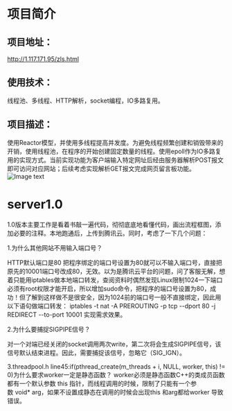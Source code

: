 # 项目简介

## 项目地址：
  http://1.117.171.95/zls.html
## 使用技术：
线程池、多线程、HTTP解析，socket编程，IO多路复用。
## 项目描述：
使用Reactor模型，并使用多线程提高并发度。为避免线程频繁创建和销毁带来的开销，使用线程池，在程序的开始创建固定数量的线程。使用epoll作为IO多路复用的实现方式。当前实现功能为客户端输入特定网址后经由服务器解析POST报文即可访问对应网站；后续考虑实现解析GET报文完成网页留言板功能。
![Image text](https://ftp.bmp.ovh/imgs/2021/07/6fb1d72408fd9950.png)

# server1.0

1.0版本主要工作是看着书敲一遍代码，彻彻底底地看懂代码，画出流程框图，添加必要的注释。本地跑通后，上传到腾讯云。同时，考虑了一下几个问题：

1.为什么其他网站不用输入端口号？

HTTP默认端口是80 把程序绑定的端口号设置为80就可以不输入端口号，直接把原先的10001端口号改成80，无效。以为是腾讯云平台的问题，问了客服无解，想着只能用iptables做本地端口转发，查阅资料时偶然发现Linux限制1024一下端口必须有root权限才能开启，所以增加sudo命令，把程序的端口号设置为80，成功！但了解到这样做不是很安全，因为1024前的端口号一般不直接绑定，因此用以下语句做端口转发：
iptables -t nat -A PREROUTING -p tcp --dport 80 -j REDIRECT --to-port 10001
实现需求效果。

2.为什么要捕捉SIGPIPE信号？

对一个对端已经关闭的socket调用两次write，第二次将会生成SIGPIPE信号，该信号默认结束进程。因此，需要捕捉该信号，忽略它（SIG_IGN）。

3.threadpool.h line45:if(pthread_create(m_threads + i, NULL, worker, this) != 0)为什么要求worker一定是静态函数？
worker必须是静态函数C++的类成员函数都有一个默认参数 this 指针，而线程调用的时候，限制了只能有一个参数 void* arg，如果不设置成静态在调用的时候会出现this 和arg都给worker 导致错误。

